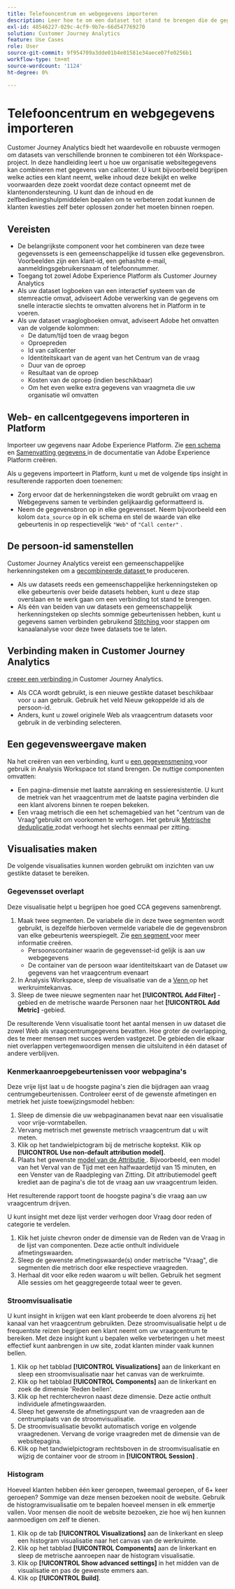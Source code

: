 ```yaml
---
title: Telefooncentrum en webgegevens importeren
description: Leer hoe te om een dataset tot stand te brengen die de gegevens van het vraagcentrum en van de website verbindt.
exl-id: 48546227-029c-4cf9-9b7e-66d547769270
solution: Customer Journey Analytics
feature: Use Cases
role: User
source-git-commit: 9f954709a3dde01b4e01581e34aece07fe0256b1
workflow-type: tm+mt
source-wordcount: '1124'
ht-degree: 0%

---
```


# Telefooncentrum en webgegevens importeren

Customer Journey Analytics biedt het waardevolle en robuuste vermogen om datasets van verschillende bronnen te combineren tot één Workspace-project. In deze handleiding leert u hoe uw organisatie websitegegevens kan combineren met gegevens van callcenter. U kunt bijvoorbeeld begrijpen welke acties een klant neemt, welke inhoud deze bekijkt en welke voorwaarden deze zoekt voordat deze contact opneemt met de klantenondersteuning. U kunt dan de inhoud en de zelfbedieningshulpmiddelen bepalen om te verbeteren zodat kunnen de klanten kwesties zelf beter oplossen zonder het moeten binnen roepen.

## Vereisten

* De belangrijkste component voor het combineren van deze twee gegevenssets is een gemeenschappelijke id tussen elke gegevensbron. Voorbeelden zijn een klant-id, een gehashte e-mail, aanmeldingsgebruikersnaam of telefoonnummer.
* Toegang tot zowel Adobe Experience Platform als Customer Journey Analytics
* Als uw dataset logboeken van een interactief systeem van de stemreactie omvat, adviseert Adobe verwerking van de gegevens om snelle interactie slechts te omvatten alvorens het in Platform in te voeren.
* Als uw dataset vraaglogboeken omvat, adviseert Adobe het omvatten van de volgende kolommen:
   * De datum/tijd toen de vraag begon
   * Oproepreden
   * Id van callcenter
   * Identiteitskaart van de agent van het Centrum van de vraag
   * Duur van de oproep
   * Resultaat van de oproep
   * Kosten van de oproep (indien beschikbaar)
   * Om het even welke extra gegevens van vraagmeta die uw organisatie wil omvatten

## Web- en callcentgegevens importeren in Platform

Importeer uw gegevens naar Adobe Experience Platform. Zie [ een schema ](https://experienceleague.adobe.com/docs/experience-platform/xdm/tutorials/create-schema-ui.html) en [ Samenvatting gegevens ](https://experienceleague.adobe.com/docs/experience-platform/ingestion/home.html) in de documentatie van Adobe Experience Platform creëren.

Als u gegevens importeert in Platform, kunt u met de volgende tips insight in resulterende rapporten doen toenemen:

* Zorg ervoor dat de herkenningsteken die wordt gebruikt om vraag en Webgegevens samen te verbinden gelijkaardig geformatteerd is.
* Neem de gegevensbron op in elke gegevensset. Neem bijvoorbeeld een kolom `data_source` op in elk schema en stel de waarde van elke gebeurtenis in op respectievelijk `"Web"` of `"Call center"` . <!--mapper-->

## De persoon-id samenstellen

Customer Journey Analytics vereist een gemeenschappelijke herkenningsteken om a [ gecombineerde dataset ](/help/connections/combined-dataset.md) te produceren.

* Als uw datasets reeds een gemeenschappelijke herkenningsteken op elke gebeurtenis over beide datasets hebben, kunt u deze stap overslaan en te werk gaan om een verbinding tot stand te brengen.
* Als één van beiden van uw datasets een gemeenschappelijk herkenningsteken op slechts sommige gebeurtenissen hebben, kunt u gegevens samen verbinden gebruikend [ Stitching ](/help/stitching/overview.md) voor stappen om kanaalanalyse voor deze twee datasets toe te laten.

## Verbinding maken in Customer Journey Analytics

[ creeer een verbinding ](/help/connections/create-connection.md) in Customer Journey Analytics.

* Als CCA wordt gebruikt, is een nieuwe gestikte dataset beschikbaar voor u aan gebruik. Gebruik het veld Nieuw gekoppelde id als de persoon-id.
* Anders, kunt u zowel originele Web als vraagcentrum datasets voor gebruik in de verbinding selecteren.

## Een gegevensweergave maken

Na het creëren van een verbinding, kunt u [ een gegevensmening ](/help/data-views/create-dataview.md) voor gebruik in Analysis Workspace tot stand brengen. De nuttige componenten omvatten:

* Een pagina-dimensie met laatste aanraking en sessieresistentie. U kunt de metriek van het vraagcentrum met de laatste pagina verbinden die een klant alvorens binnen te roepen bekeken.
* Een vraag metrisch die een het schemagebied van het &quot;centrum van de Vraag&quot;gebruikt om voorkomen te verhogen. Het gebruik [ Metrische deduplicatie ](/help/data-views/component-settings/metric-deduplication.md) zodat verhoogt het slechts eenmaal per zitting.

## Visualisaties maken

De volgende visualisaties kunnen worden gebruikt om inzichten van uw gestikte dataset te bereiken.

### Gegevensset overlapt

Deze visualisatie helpt u begrijpen hoe goed CCA gegevens samenbrengt.

1. Maak twee segmenten. De variabele die in deze twee segmenten wordt gebruikt, is dezelfde hierboven vermelde variabele die de gegevensbron van elke gebeurtenis weerspiegelt. Zie [ een segment ](/help/components/filters/create-filters.md) voor meer informatie creëren.
   * Persoonscontainer waarin de gegevensset-id gelijk is aan uw webgegevens
   * De container van de persoon waar identiteitskaart van de Dataset uw gegevens van het vraagcentrum evenaart
2. In Analysis Workspace, sleep de visualisatie van de a [ Venn ](/help/analysis-workspace/visualizations/venn.md) op het werkruimtekanvas.
3. Sleep de twee nieuwe segmenten naar het **[!UICONTROL Add Filter]** -gebied en de metrische waarde Personen naar het **[!UICONTROL Add Metric]** -gebied.

De resulterende Venn visualisatie toont het aantal mensen in uw dataset die zowel Web als vraagcentrumgegevens bevatten. Hoe groter de overlapping, des te meer mensen met succes werden vastgezet. De gebieden die elkaar niet overlappen vertegenwoordigen mensen die uitsluitend in één dataset of andere verblijven.

### Kenmerkaanroepgebeurtenissen voor webpagina&#39;s

Deze vrije lijst laat u de hoogste pagina&#39;s zien die bijdragen aan vraag centrumgebeurtenissen. Controleer eerst of de gewenste afmetingen en metriek het juiste toewijzingsmodel hebben:

1. Sleep de dimensie die uw webpaginanamen bevat naar een visualisatie voor vrije-vormtabellen.
1. Vervang metrisch met gewenste metrisch vraagcentrum dat u wilt meten.
1. Klik op het tandwielpictogram bij de metrische koptekst. Klik op **[!UICONTROL Use non-default attribution model]**.
1. Plaats het gewenste [ model van de Attributie ](/help/analysis-workspace/visualizations/freeform-table/column-row-settings/column-settings.md). Bijvoorbeeld, een model van het Verval van de Tijd met een halfwaardetijd van 15 minuten, en een Venster van de Raadpleging van Zitting. Dit attributiemodel geeft krediet aan de pagina&#39;s die tot de vraag aan uw vraagcentrum leiden.

Het resulterende rapport toont de hoogste pagina&#39;s die vraag aan uw vraagcentrum drijven. <!-- use case behind what we use these pages for -->

<!-- Complement with donut visualization -->

U kunt insight met deze lijst verder verhogen door Vraag door reden of categorie te verdelen.

1. Klik het juiste chevron onder de dimensie van de Reden van de Vraag in de lijst van componenten. Deze actie onthult individuele afmetingswaarden.
2. Sleep de gewenste afmetingswaarde(s) onder metrische &quot;Vraag&quot;, die segmenten die metrisch door elke respectieve vraagreden.
3. Herhaal dit voor elke reden waarom u wilt bellen. Gebruik het segment Alle sessies om het geaggregeerde totaal weer te geven.

<!-- screenshot -->

### Stroomvisualisatie

U kunt insight in krijgen wat een klant probeerde te doen alvorens zij het kanaal van het vraagcentrum gebruikten. Deze stroomvisualisatie helpt u de frequentste reizen begrijpen een klant neemt om uw vraagcentrum te bereiken. Met deze insight kunt u bepalen welke verbeteringen u het meest effectief kunt aanbrengen in uw site, zodat klanten minder vaak kunnen bellen.

1. Klik op het tabblad **[!UICONTROL Visualizations]** aan de linkerkant en sleep een stroomvisualisatie naar het canvas van de werkruimte.
2. Klik op het tabblad **[!UICONTROL Components]** aan de linkerkant en zoek de dimensie &#39;Reden bellen&#39;.
3. Klik op het rechterchevron naast deze dimensie. Deze actie onthult individuele afmetingswaarden.
4. Sleep het gewenste de afmetingspunt van de vraagreden aan de centrumplaats van de stroomvisualisatie.
5. De stroomvisualisatie bevolkt automatisch vorige en volgende vraagredenen. Vervang de vorige vraagreden met de dimensie van de websitepagina.
6. Klik op het tandwielpictogram rechtsboven in de stroomvisualisatie en wijzig de container voor de stroom in **[!UICONTROL Session]** .

### Histogram

Hoeveel klanten hebben één keer geroepen, tweemaal geroepen, of 6+ keer geroepen? Sommige van deze mensen bezoeken nooit de website. Gebruik de histogramvisualisatie om te bepalen hoeveel mensen in elk emmertje vallen. Voor mensen die nooit de website bezoeken, zie hoe wij hen kunnen aanmoedigen om zelf te dienen.

1. Klik op de tab **[!UICONTROL Visualizations]** aan de linkerkant en sleep een histogram visualisatie naar het canvas van de werkruimte.
2. Klik op het tabblad **[!UICONTROL Components]** aan de linkerkant en sleep de metrische aanroepen naar de histogram visualisatie.
3. Klik op **[!UICONTROL Show advanced settings]** in het midden van de visualisatie en pas de gewenste emmers aan.
4. Klik op **[!UICONTROL Build]**.

<!--
### Web to call, call to web

### Fallout

Fallout sessions - session

All sessions > page views metric > calls metric

All sessions > calls metric > page views

Orrr we could also use dataset ID

step 1: all sessions
step 2: 


### Site sections that result in a call within 30 minutes

Slide 4

Create a bunch of segments - facets to their business. Segments were used because they didn't have all of these in the same dimension, so they could create everything in this report as a single dimension (really segments)

wanted to understand when someone interacts with a facet, whats the highest percentage of people that abandon that channel to call them. not from volume perspective, but percentage perspective.

use sequential segments, but you lose the ability to use attribution IQ

## What to do when you've found insight -->
